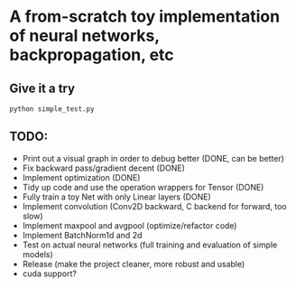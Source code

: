 # A from-scratch toy implementation of neural networks, backpropagation, etc

## Give it a try
```
python simple_test.py
```

## TODO:
* Print out a visual graph in order to debug better (DONE, can be better)
* Fix backward pass/gradient decent (DONE)
* Implement optimization  (DONE)
* Tidy up code and use the operation wrappers for Tensor  (DONE)
* Fully train a toy Net with only Linear layers (DONE)
* Implement convolution (Conv2D backward, C backend for forward, too slow)
* Implement maxpool and avgpool (optimize/refactor code)
* Implement BatchNorm1d and 2d
* Test on actual neural networks (full training and evaluation of simple models)
* Release (make the project cleaner, more robust and usable)
* cuda support?

